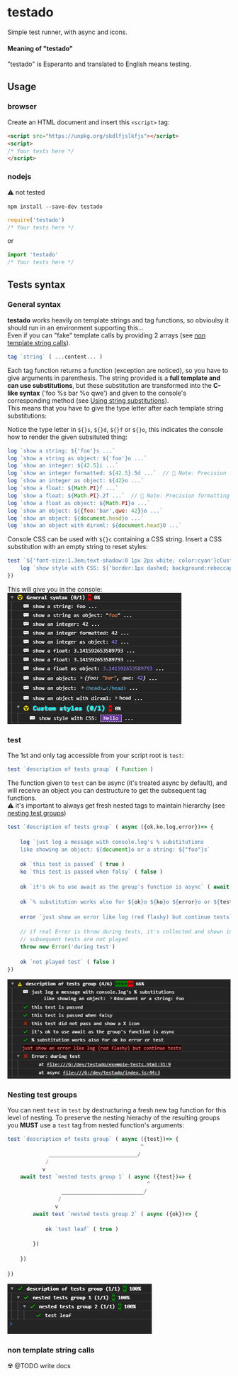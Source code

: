 # testado
Simple test runner, with async and icons.

#### Meaning of "testado"
"testado" is Esperanto and translated to English means testing.

## Usage

### browser

Create an HTML document and insert this `<script>` tag:

```html
<script src="https://unpkg.org/skdlfjslkfjs"></script>
<script>
/* Your tests here */
</script>
```

### nodejs
⚠️ not tested

`npm install --save-dev testado`

```javascript
require('testado')
/* Your tests here */
```
or
```javascript
import 'testado'
/* Your tests here */
```

## Tests syntax

### General syntax

**testado** works heavily on template strings and tag functions, so obvioulsy it should run in an environment supporting this...   
Even if you can "fake" template calls by providing 2 arrays (see [non template string calls](#non-template-string-calls)).

```javascript
tag `string` ( ...content... )
```
Each tag function returns a function (exception are noticed), so you have to give arguments in parenthesis.
The string provided is a **full template and can use substitutions**, but these substitution are transformed into the **C-like syntax** ('foo %s bar %o qwe') and given to the console's corresponding method (see [Using string substitutions](https://developer.mozilla.org/en-US/docs/Web/API/console#Using_string_substitutions)).  
This means that you have to give the type letter after each template string substitutions:

Notice the type letter in `${}s`, `${}d`, `${}f` or `${}o`, this indicates the console how to render the given subsituted thing:

```javascript
log `show a string: ${'foo'}s ...`
log `show a string as object: ${'foo'}o ...`
log `show an integer: ${42.5}i ...`
log `show an integer formatted: ${42.5}.5d ...`  // 📣 Note: Precision formatting doesn't work in Chrome
log `show an integer as object: ${42}o ...`
log `show a float: ${Math.PI}f ...`
log `show a float: ${Math.PI}.2f ...`  // 📣 Note: Precision formatting doesn't work in Chrome
log `show a float as object: ${Math.PI}o ...`
log `show an object: ${{foo:'bar',qwe: 42}}o ...`
log `show an object: ${document.head}o ...`
log `show an object with dirxml: ${document.head}O ...`
```

Console CSS can be used with `${}c` containing a CSS string. Insert a CSS substitution with an empty string to reset styles:

```javascript
test `${'font-size:1.3em;text-shadow:0 1px 2px white; color:cyan'}cCustom styles` ( ({log})=> {
	log `show style with CSS: ${'border:1px dashed; background:rebeccapurple'}c Hello ${''}c ...`
})
```

This will give you in the console:
![substitutions](substitutions.png)


### test
The 1st and only tag accessible from your script root is `test`:

```javascript
test `description of tests group` ( Function )
```
The function given to `test` can be async (it's treated async by default), and will
receive an object you can destructure to get the subsequent tag functions.  
⚠️ it's important to always get fresh nested tags to maintain hierarchy (see [nesting test groups](#nesting-test-groups))

```javascript
test `description of tests group` ( async ({ok,ko,log,error})=> {

	log `just log a message with console.log's % substitutions 
	like showing an object: ${document}o or a string: ${"foo"}s`
	
	ok `this test is passed` ( true )
	ko `this test is passed when falsy` ( false )
	
	ok `it's ok to use await as the group's function is async` ( await true )
	
	ok `% substitution works also for ${ok}o ${ko}o ${error}o or ${test}o` ( true )
	
	error `just show an error like log (red flashy) but continue tests`
	
	// if real Error is throw during tests, it's collected and shown in the result, but
	// subsequent tests are not played
	throw new Error('during test')
	
	ok `not played test` ( false )
})
```
![exemple](exemple.png)

### Nesting test groups

You can nest `test` in `test` by destructuring a fresh new tag function for this level of nesting.
To preserve the nesting hierachy of the resulting groups you **MUST** use a `test` tag from nested function's arguments:


```javascript
test `description of tests group` ( async ({test})=> {
	                                      ^
	         ____________________________/ 
	        /
	       v
	await test `nested tests group 1` ( async ({test})=> {
		                                    ^
		         __________________________/ 
		        /
		       v
		await test `nested tests group 2` ( async ({ok})=> {

			ok `test leaf` ( true )
		
		})
	
	})
	
})
```
![nesting](nested.png)

### non template string calls
☢️ @TODO write docs